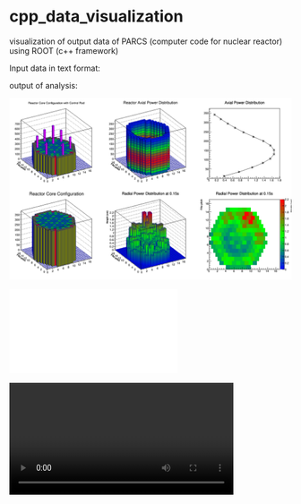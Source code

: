 # cpp_data_visualization
visualization of output data of PARCS (computer code for nuclear reactor) using ROOT (c++ framework)


Input data in text format:

output of analysis:<br>

<img src="./docs/PowDistr_14_0_15.png" width="800">

<embed src="/output_Data/output_10percent/output_10percent.avi"></embed>

<video width="400" controls>
  <source src="/output_Data/output_10percent/output_10percent.avi" type="video/x-msvideo">
</video>

